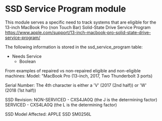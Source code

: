 SSD Service Program module
================
This module serves a specific need to track systems that are eligible for the 13-inch MacBook Pro (non Touch Bar) Solid-State Drive Service Program https://www.apple.com/support/13-inch-macbook-pro-solid-state-drive-service-program/ 

The following information is stored in the ssd_service_program table:

* Needs Service
	- Boolean

From examples of repaired vs non-repaired eligible and non-eligible machines:
Model:
"MacBook Pro (13-inch, 2017, Two Thunderbolt 3 ports)
 
 
Serial Number:
The 4th character is either a 'V' (2017 (2nd half)) or 'W' (2018 (1st half))
 
SSD Revision:
    NON-SERVICED - CXS4JA0Q (the J is the determining factor)
    SERVICED - CXS4LA0Q (the L is the determining factor)
 
SSD Model Affected:
    APPLE SSD SM0256L
